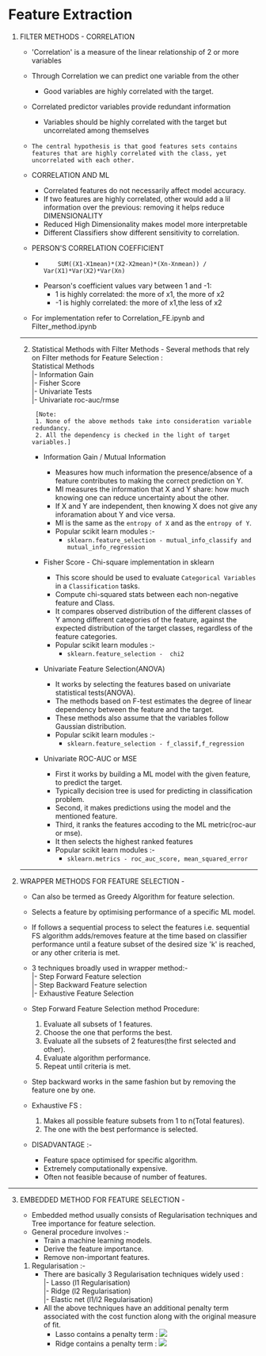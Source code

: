 # Feature Extraction

1. FILTER METHODS - CORRELATION
	* 'Correlation' is a measure of the linear relationship of 2 or more variables
	* Through Correlation we can predict one variable from the other
		* Good variables are highly correlated with the target.
	* Correlated predictor variables provide redundant information
		* Variables should be highly correlated with the target but uncorrelated among themselves
	* `The central hypothesis is that good features sets contains features that are highly correlated with the class, yet uncorrelated with each other.`

	* CORRELATION AND ML
		* Correlated features do not necessarily affect model accuracy.
		* If two features are highly correlated, other would add a lil information over the previous: removing it helps reduce DIMENSIONALITY
		* Reduced High Dimensionality makes model more interpretable
		* Different Classifiers show different sensitivity to correlation.

	* PERSON'S CORRELATION COEFFICIENT
	 	* ```
       	      SUM((X1-X1mean)*(X2-X2mean)*(Xn-Xnmean)) / Var(X1)*Var(X2)*Var(Xn)
       		```
		* Pearson's coefficient values vary between 1 and -1:
			* 1 is highly correlated: the more of x1, the more of x2
			* -1 is highly correlated: the more of x1,the less of x2

	* For implementation refer to Correlation_FE.ipynb and Filter_method.ipynb

	---
	2. Statistical Methods with Filter Methods -
		Several methods that rely on Filter methods for Feature Selection :
	<br>	Statistical Methods
	<br>	|- Information Gain
	<br>	|- Fisher Score
	<br>	|- Univariate Tests
	<br>	|- Univariate roc-auc/rmse

			[Note:
			1. None of the above methods take into consideration variable redundancy.
			2. All the dependency is checked in the light of target variables.]

		* Information Gain / Mutual Information
			* Measures how much information the presence/absence of a feature contributes to making the correct prediction on Y.
			* MI measures the information that X and Y share: how much knowing one can reduce uncertainty about the other.
			* If X and Y are independent, then knowing X does not give any inforamation about Y and vice versa.
			* MI is the same as the ```entropy of X``` and as the ```entropy of Y```.
			* Popular scikit learn modules :-
				* ```sklearn.feature_selection - mutual_info_classify and mutual_info_regression```

		* Fisher Score - Chi-square implementation in sklearn
			* This score should be used to evaluate `Categorical Variables` in a `Classification` tasks.
			* Compute chi-squared stats between each non-negative feature and Class.
			* It compares observed distribution of the different classes of Y among different categories of the feature, against the expected distribution of the target classes, regardless of the feature categories.
			* Popular scikit learn modules :-
				* `sklearn.feature_selection -  chi2`

		* Univariate Feature Selection(ANOVA)
			* It works by selecting the features based on univariate statistical tests(ANOVA).
			* The methods based on F-test estimates the degree of linear dependency between the feature and the target.
			* These methods also assume that the variables follow Gaussian distribution.
			* Popular scikit learn modules :-
				* `sklearn.feature_selection - f_classif,f_regression`

		* Univariate ROC-AUC or MSE
			* First it works by building a ML model with the given feature, to predict the target.
			* Typically decision tree is used for predicting in classification problem.
			* Second, it makes predictions using the model and the mentioned feature.
			* Third, it ranks the features accoding to the ML metric(roc-aur or mse).
			* It then selects the highest ranked features
			* Popular scikit learn modules :-
				* `sklearn.metrics - roc_auc_score, mean_squared_error`

	---

2. WRAPPER METHODS FOR FEATURE SELECTION -
	* Can also be termed as Greedy Algorithm for feature selection.
	* Selects a feature by optimising performance of a specific ML model.
	* If follows a sequential process to select the features i.e. sequential FS algorithm adds/removes feature at the time based on classifier performance
		until a feature subset of the desired size 'k' is reached, or any other criteria is met.
	* 3 techniques broadly used in wrapper method:-
<br> |- Step Forward Feature selection
<br> |- Step Backward Feature selection
<br> |- Exhaustive Feature Selection

	* Step Forward Feature Selection method Procedure:
		1. Evaluate all subsets of 1 features.
		2. Choose the one that performs the best.
		3. Evaluate all the subsets of 2 features(the first selected and other).
		4. Evaluate algorithm performance.
		5. Repeat until criteria is met.

	* Step backward works in the same fashion but by removing the feature one by one.
	* Exhaustive FS :
		1. Makes all possible feature subsets from 1 to n(Total features).
		2. The one with the best performance is selected.

	* DISADVANTAGE :-
		* Feature space optimised for specific algorithm.
		* Extremely computationally expensive.
		* Often not feasible because of number of features.


  ---

3. EMBEDDED METHOD FOR FEATURE SELECTION -
	* Embedded method usually consists of Regularisation techniques and Tree importance for feature selection.
	* General procedure involves :-
		* Train a machine learning models.
		* Derive the feature importance.
		* Remove non-important features.

	1. Regularisation :-
		* There are basically 3 Regularisation techniques widely used :
	<br>|- Lasso (l1 Regularisation)
	<br>|- Ridge (l2 Regularisation)
	<br>|- Elastic net (l1/l2 Regularisation)
		* All the above techniques have an additional penalty term associated with the cost function along with the original measure of fit.
			* Lasso contains a penalty term : <img src="http://latex.codecogs.com/svg.latex?\lambda*|\theta|" border="0"/>
			* Ridge contains a penalty term : <img src="http://latex.codecogs.com/svg.latex?\lambda*(\theta)^2" border="0"/>
